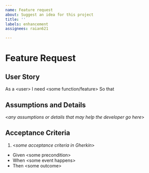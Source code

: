 ```yaml
---
name: Feature request
about: Suggest an idea for this project
title: ''
labels: enhancement
assignees: raian621

---
```

# Feature Request

## User Story

As a \<user\>
I need \<some function/feature\>
So that <some benefit>

## Assumptions and Details

<*any assumptions or details that may help the developer go here*>

## Acceptance Criteria

1. <*some acceptance criteria in Gherkin*>
- Given \<some precondition>
- When \<some event happens>
- Then \<some outcome>

